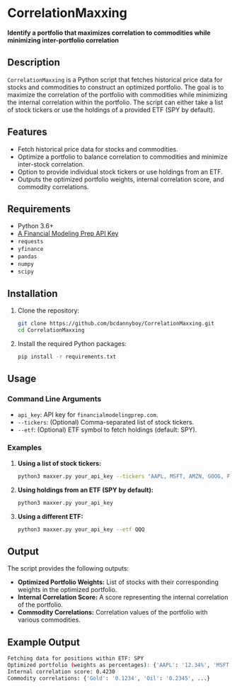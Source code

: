 # CorrelationMaxxing

**Identify a portfolio that maximizes correlation to commodities while minimizing inter-portfolio correlation**

## Description

`CorrelationMaxxing` is a Python script that fetches historical price data for stocks and commodities to construct an optimized portfolio. The goal is to maximize the correlation of the portfolio with commodities while minimizing the internal correlation within the portfolio. The script can either take a list of stock tickers or use the holdings of a provided ETF (SPY by default).

## Features

- Fetch historical price data for stocks and commodities.
- Optimize a portfolio to balance correlation to commodities and minimize inter-stock correlation.
- Option to provide individual stock tickers or use holdings from an ETF.
- Outputs the optimized portfolio weights, internal correlation score, and commodity correlations.

## Requirements

- Python 3.6+
- [A Financial Modeling Prep API Key](https://site.financialmodelingprep.com/)
- `requests`
- `yfinance`
- `pandas`
- `numpy`
- `scipy`

## Installation

1. Clone the repository:
   ```sh
   git clone https://github.com/bcdannyboy/CorrelationMaxxing.git
   cd CorrelationMaxxing
   ```

2. Install the required Python packages:
   ```sh
   pip install -r requirements.txt
   ```

## Usage

### Command Line Arguments

- `api_key`: API key for `financialmodelingprep.com`.
- `--tickers`: (Optional) Comma-separated list of stock tickers.
- `--etf`: (Optional) ETF symbol to fetch holdings (default: SPY).

### Examples

1. **Using a list of stock tickers:**
   ```sh
   python3 maxxer.py your_api_key --tickers "AAPL, MSFT, AMZN, GOOG, FB, TSLA, NVDA, JPM, JNJ, V"
   ```

2. **Using holdings from an ETF (SPY by default):**
   ```sh
   python3 maxxer.py your_api_key
   ```

3. **Using a different ETF:**
   ```sh
   python3 maxxer.py your_api_key --etf QQQ
   ```

## Output

The script provides the following outputs:

- **Optimized Portfolio Weights:** List of stocks with their corresponding weights in the optimized portfolio.
- **Internal Correlation Score:** A score representing the internal correlation of the portfolio.
- **Commodity Correlations:** Correlation values of the portfolio with various commodities.

## Example Output

```sh
Fetching data for positions within ETF: SPY
Optimized portfolio (weights as percentages): {'AAPL': '12.34%', 'MSFT': '11.56%', 'GOOG': '10.78%', ...}
Internal correlation score: 0.4230
Commodity correlations: {'Gold': '0.1234', 'Oil': '0.2345', ...}
```

